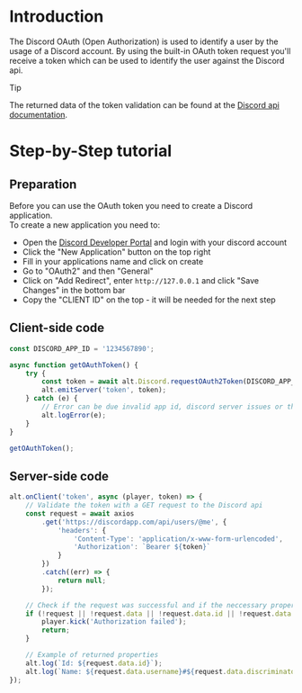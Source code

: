 ﻿# Introduction

The Discord OAuth (Open Authorization) is used to identify a user by the usage of a Discord account.
By using the built-in OAuth token request you'll receive a token which can be used to identify the user against the
Discord api.

> [!TIP]
> The returned data of the token validation can be found at the [Discord api documentation](https://discord.com/developers/docs/resources/user#user-object).

# Step-by-Step tutorial

## Preparation

Before you can use the OAuth token you need to create a Discord application.
<br>
To create a new application you need to:
- Open the [Discord Developer Portal](https://discord.com/developers/applications) and login with your discord account
- Click the "New Application" button on the top right
- Fill in your applications name and click on create
- Go to "OAuth2" and then "General"
- Click on "Add Redirect", enter `http://127.0.0.1` and click "Save Changes" in the bottom bar
- Copy the "CLIENT ID" on the top - it will be needed for the next step

## Client-side code

```js
const DISCORD_APP_ID = '1234567890';

async function getOAuthToken() {
    try {
        const token = await alt.Discord.requestOAuth2Token(DISCORD_APP_ID);
        alt.emitServer('token', token);
    } catch (e) {
        // Error can be due invalid app id, discord server issues or the user denying access.
        alt.logError(e);
    }
}

getOAuthToken();
```

## Server-side code

```js
alt.onClient('token', async (player, token) => {
    // Validate the token with a GET request to the Discord api
    const request = await axios
        .get('https://discordapp.com/api/users/@me', {
            'headers': {
                'Content-Type': 'application/x-www-form-urlencoded',
                'Authorization': `Bearer ${token}`
            }
        })
        .catch((err) => {
            return null;
        });

    // Check if the request was successful and if the neccessary properties are included
    if (!request || !request.data || !request.data.id || !request.data.username) {
        player.kick('Authorization failed');
        return;
    }

    // Example of returned properties
    alt.log(`Id: ${request.data.id}`);
    alt.log(`Name: ${request.data.username}#${request.data.discriminator}`);
});
```